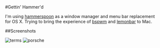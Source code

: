#Gettin' Hammer'd

I'm using [hammerspoon](http://hammerspoon.org/) as a window manager and menu bar replacement
for OS X. Trying to bring the experience of [bspwm](https://github.com/baskerville/bspwm) and
[lemonbar](https://github.com/LemonBoy/bar) to Mac.

##Screenshots

![terms](http://i.imgur.com/a704VSd.jpg)
![porsche](http://i.imgur.com/qQ6m5Tt.jpg)


